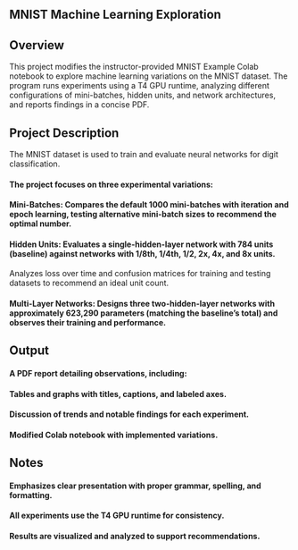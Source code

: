 ## MNIST Machine Learning Exploration

## Overview
This project modifies the instructor-provided MNIST Example Colab notebook to explore machine learning variations on the MNIST dataset. 
The program runs experiments using a T4 GPU runtime, analyzing different configurations of mini-batches, hidden units, and network architectures, and reports findings in a concise PDF.

## Project Description
The MNIST dataset is used to train and evaluate neural networks for digit classification. 

#### The project focuses on three experimental variations:

#### Mini-Batches: Compares the default 1000 mini-batches with iteration and epoch learning, testing alternative mini-batch sizes to recommend the optimal number.

#### Hidden Units: Evaluates a single-hidden-layer network with 784 units (baseline) against networks with 1/8th, 1/4th, 1/2, 2x, 4x, and 8x units. 
Analyzes loss over time and confusion matrices for training and testing datasets to recommend an ideal unit count.

#### Multi-Layer Networks: Designs three two-hidden-layer networks with approximately 623,290 parameters (matching the baseline’s total) and observes their training and performance.

## Output

#### A PDF report detailing observations, including:

#### Tables and graphs with titles, captions, and labeled axes.

#### Discussion of trends and notable findings for each experiment.

#### Modified Colab notebook with implemented variations.

## Notes

#### Emphasizes clear presentation with proper grammar, spelling, and formatting.

#### All experiments use the T4 GPU runtime for consistency.

#### Results are visualized and analyzed to support recommendations.


